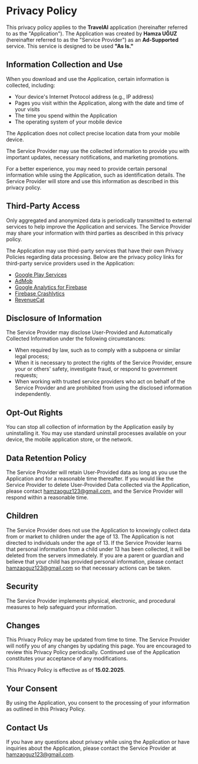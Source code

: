 # Privacy Policy

This privacy policy applies to the **TravelAI** application (hereinafter referred to as the "Application"). The Application was created by **Hamza UĞUZ** (hereinafter referred to as the "Service Provider") as an **Ad-Supported** service. This service is designed to be used **"As Is."**

## Information Collection and Use

When you download and use the Application, certain information is collected, including:

- Your device's Internet Protocol address (e.g., IP address)
- Pages you visit within the Application, along with the date and time of your visits
- The time you spend within the Application
- The operating system of your mobile device

The Application does not collect precise location data from your mobile device.

The Service Provider may use the collected information to provide you with important updates, necessary notifications, and marketing promotions.

For a better experience, you may need to provide certain personal information while using the Application, such as identification details. The Service Provider will store and use this information as described in this privacy policy.

## Third-Party Access

Only aggregated and anonymized data is periodically transmitted to external services to help improve the Application and services. The Service Provider may share your information with third parties as described in this privacy policy.

The Application may use third-party services that have their own Privacy Policies regarding data processing. Below are the privacy policy links for third-party service providers used in the Application:

- [Google Play Services](https://policies.google.com/privacy)
- [AdMob](https://support.google.com/admob/answer/6128543?hl=en)
- [Google Analytics for Firebase](https://firebase.google.com/policies/analytics)
- [Firebase Crashlytics](https://firebase.google.com/support/privacy/)
- [RevenueCat](https://www.revenuecat.com/privacy)

## Disclosure of Information

The Service Provider may disclose User-Provided and Automatically Collected Information under the following circumstances:

- When required by law, such as to comply with a subpoena or similar legal process;
- When it is necessary to protect the rights of the Service Provider, ensure your or others' safety, investigate fraud, or respond to government requests;
- When working with trusted service providers who act on behalf of the Service Provider and are prohibited from using the disclosed information independently.

## Opt-Out Rights

You can stop all collection of information by the Application easily by uninstalling it. You may use standard uninstall processes available on your device, the mobile application store, or the network.

## Data Retention Policy

The Service Provider will retain User-Provided data as long as you use the Application and for a reasonable time thereafter. If you would like the Service Provider to delete User-Provided Data collected via the Application, please contact [hamzaoguz123@gmail.com](mailto:hamzaoguz123@gmail.com), and the Service Provider will respond within a reasonable time.

## Children

The Service Provider does not use the Application to knowingly collect data from or market to children under the age of 13. The Application is not directed to individuals under the age of 13. If the Service Provider learns that personal information from a child under 13 has been collected, it will be deleted from the servers immediately. If you are a parent or guardian and believe that your child has provided personal information, please contact [hamzaoguz123@gmail.com](mailto:hamzaoguz123@gmail.com) so that necessary actions can be taken.

## Security

The Service Provider implements physical, electronic, and procedural measures to help safeguard your information.

## Changes

This Privacy Policy may be updated from time to time. The Service Provider will notify you of any changes by updating this page. You are encouraged to review this Privacy Policy periodically. Continued use of the Application constitutes your acceptance of any modifications.

This Privacy Policy is effective as of **15.02.2025**.

## Your Consent

By using the Application, you consent to the processing of your information as outlined in this Privacy Policy.

## Contact Us

If you have any questions about privacy while using the Application or have inquiries about the Application, please contact the Service Provider at [hamzaoguz123@gmail.com](mailto:hamzaoguz123@gmail.com).
